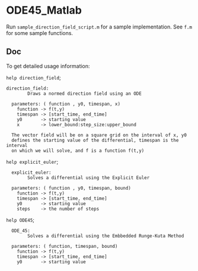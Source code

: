 # ODE45_Matlab

Run `sample_direction_field_script.m` for a sample implementation. See `f.m` for some sample functions.

## Doc

To get detailed usage information: 

`help direction_field`;

```  
direction_field:  
        Draws a normed direction field using an ODE 
 
  parameters: ( function , y0, timespan, x)
    function -> f(t,y)
    timespan -> [start_time, end_time]
    y0       -> starting value
    x        -> lower_bound:step_size:upper_bound
 
  The vector field will be on a square grid on the interval of x, y0
  defines the starting value of the differential, timespan is the interval
  on which we will solve, and f is a function f(t,y)
```

`help explicit_euler`;

```
  explicit_euler:
        Solves a differential using the Explicit Euler
 
  parameters: ( function , y0, timespan, bound)
    function -> f(t,y)
    timespan -> [start_time, end_time]
    y0       -> starting value
    steps    -> the number of steps
```

`help ODE45`;

```
  ODE_45:
        Solves a differential using the Embbedded Runge-Kuta Method
 
  parameters: ( function, timespan, bound)
    function -> f(t,y)
    timespan -> [start_time, end_time]
    y0       -> starting value
```
